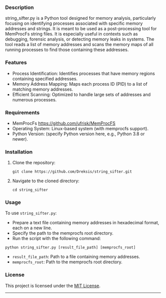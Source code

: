 ### Description
string_sifter.py is a Python tool designed for memory analysis, particularly focusing on identifying processes associated with specific memory addresses and strings. It is meant to be used as a post-processing tool for MemProcFs string files. It is especially useful in contexts such as debugging, forensic analysis, or detecting memory leaks in systems. The tool reads a list of memory addresses and scans the memory maps of all running processes to find those containing these addresses.

### Features
- Process Identification: Identifies processes that have memory regions containing specified addresses.
- Memory Address Mapping: Maps each process ID (PID) to a list of matching memory addresses.
- Efficient Scanning: Optimized to handle large sets of addresses and numerous processes.

### Requirements
- MemProcFs https://github.com/ufrisk/MemProcFS 
- Operating System: Linux-based system (with memprocfs support).
- Python Version: (specify Python version here, e.g., Python 3.8 or newer).

### Installation
1. Clone the repository:
   ```
   git clone https://github.com/Dreksis/string_sifter.git
   ```
2. Navigate to the cloned directory:
   ```
   cd string_sifter
   ```

### Usage
To use `string_sifter.py`:
- Prepare a text file containing memory addresses in hexadecimal format, each on a new line.
- Specify the path to the memprocfs root directory.
- Run the script with the following command:
```
python string_sifter.py [result_file_path] [memprocfs_root]
```
- `result_file_path`: Path to a file containing memory addresses.
- `memprocfs_root`: Path to the memprocfs root directory.

### License
This project is licensed under the [MIT License](LICENSE.md).

---

